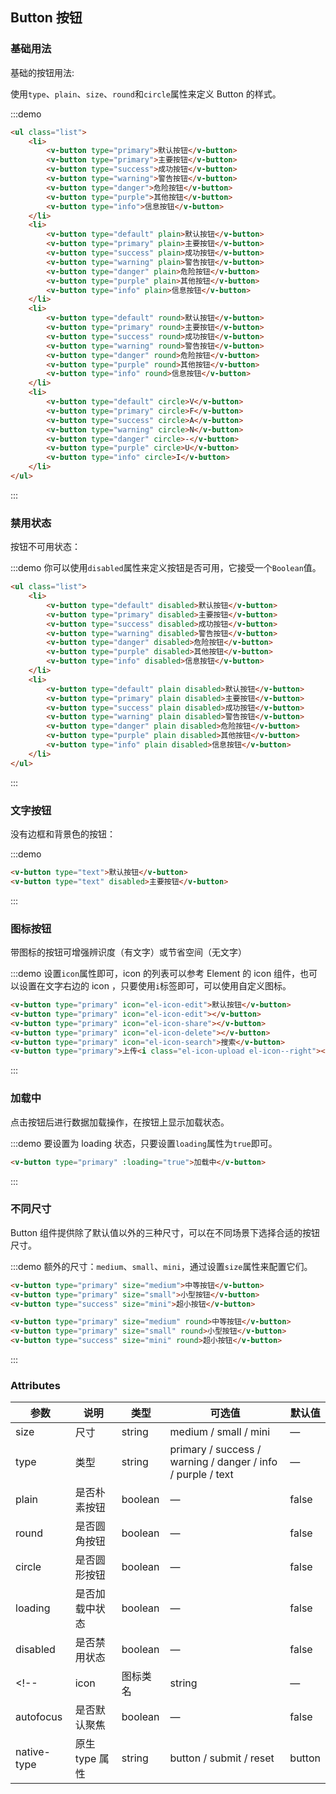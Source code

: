 ## Button 按钮

### 基础用法

基础的按钮用法:

使用`type`、`plain`、`size`、`round`和`circle`属性来定义 Button 的样式。

:::demo
```html
<ul class="list">
	<li>
        <v-button type="primary">默认按钮</v-button>
        <v-button type="primary">主要按钮</v-button>
        <v-button type="success">成功按钮</v-button>
        <v-button type="warning">警告按钮</v-button>
        <v-button type="danger">危险按钮</v-button>
        <v-button type="purple">其他按钮</v-button>
        <v-button type="info">信息按钮</v-button>
    </li>
    <li>
    	<v-button type="default" plain>默认按钮</v-button>
        <v-button type="primary" plain>主要按钮</v-button>
        <v-button type="success" plain>成功按钮</v-button>
        <v-button type="warning" plain>警告按钮</v-button>
        <v-button type="danger" plain>危险按钮</v-button>
        <v-button type="purple" plain>其他按钮</v-button>
        <v-button type="info" plain>信息按钮</v-button>		
    </li>
    <li>
    	<v-button type="default" round>默认按钮</v-button>
        <v-button type="primary" round>主要按钮</v-button>
        <v-button type="success" round>成功按钮</v-button>
        <v-button type="warning" round>警告按钮</v-button>
        <v-button type="danger" round>危险按钮</v-button>
        <v-button type="purple" round>其他按钮</v-button>
        <v-button type="info" round>信息按钮</v-button>
    </li>
    <li>
    	<v-button type="default" circle>V</v-button>
        <v-button type="primary" circle>F</v-button>
        <v-button type="success" circle>A</v-button>
        <v-button type="warning" circle>N</v-button>
        <v-button type="danger" circle>-</v-button>
        <v-button type="purple" circle>U</v-button>
        <v-button type="info" circle>I</v-button>
    </li>
</ul>
```
:::

### 禁用状态

按钮不可用状态：

:::demo 你可以使用`disabled`属性来定义按钮是否可用，它接受一个`Boolean`值。

```html
<ul class="list">
	<li>
    	<v-button type="default" disabled>默认按钮</v-button>
        <v-button type="primary" disabled>主要按钮</v-button>
        <v-button type="success" disabled>成功按钮</v-button>
        <v-button type="warning" disabled>警告按钮</v-button>
        <v-button type="danger" disabled>危险按钮</v-button>
        <v-button type="purple" disabled>其他按钮</v-button>
        <v-button type="info" disabled>信息按钮</v-button>	
    </li>
    <li>
        <v-button type="default" plain disabled>默认按钮</v-button>
        <v-button type="primary" plain disabled>主要按钮</v-button>
        <v-button type="success" plain disabled>成功按钮</v-button>
        <v-button type="warning" plain disabled>警告按钮</v-button>
        <v-button type="danger" plain disabled>危险按钮</v-button>
        <v-button type="purple" plain disabled>其他按钮</v-button>
        <v-button type="info" plain disabled>信息按钮</v-button>	
    </li>
</ul>
```
:::
### 文字按钮

没有边框和背景色的按钮：

:::demo
```html
<v-button type="text">默认按钮</v-button>
<v-button type="text" disabled>主要按钮</v-button>
```
:::

### 图标按钮

带图标的按钮可增强辨识度（有文字）或节省空间（无文字）

:::demo 设置`icon`属性即可，icon 的列表可以参考 Element 的 icon 组件，也可以设置在文字右边的 icon ，只要使用`i`标签即可，可以使用自定义图标。

```html
<v-button type="primary" icon="el-icon-edit">默认按钮</v-button>
<v-button type="primary" icon="el-icon-edit"></v-button>
<v-button type="primary" icon="el-icon-share"></v-button>
<v-button type="primary" icon="el-icon-delete"></v-button>
<v-button type="primary" icon="el-icon-search">搜索</v-button>
<v-button type="primary">上传<i class="el-icon-upload el-icon--right"></i></v-button>
```
:::


### 加载中

点击按钮后进行数据加载操作，在按钮上显示加载状态。

:::demo 要设置为 loading 状态，只要设置`loading`属性为`true`即可。

```html
<v-button type="primary" :loading="true">加载中</v-button>
```
:::

### 不同尺寸

Button 组件提供除了默认值以外的三种尺寸，可以在不同场景下选择合适的按钮尺寸。

:::demo 额外的尺寸：`medium`、`small`、`mini`，通过设置`size`属性来配置它们。

```html
<v-button type="primary" size="medium">中等按钮</v-button>
<v-button type="primary" size="small">小型按钮</v-button>
<v-button type="success" size="mini">超小按钮</v-button>

<v-button type="primary" size="medium" round>中等按钮</v-button>
<v-button type="primary" size="small" round>小型按钮</v-button>
<v-button type="success" size="mini" round>超小按钮</v-button>

```
:::

### Attributes
| 参数      | 说明    | 类型      | 可选值       | 默认值   |
|---------- |-------- |---------- |-------------  |-------- |
| size     | 尺寸   | string  |   medium / small / mini            |    —     |
| type     | 类型   | string    |   primary / success / warning / danger / info / purple / text |   —  |
| plain     | 是否朴素按钮   | boolean    | — | false   |
| round     | 是否圆角按钮   | boolean    | — | false   |
| circle     | 是否圆形按钮   | boolean    | — | false   |
| loading     | 是否加载中状态   | boolean    | — | false   |
| disabled  | 是否禁用状态    | boolean   | —   | false   |
<!-- | icon  | 图标类名 | string   |  —  |  —  | -->
| autofocus  | 是否默认聚焦 | boolean   |  —  |  false  |
| native-type | 原生 type 属性 | string | button / submit / reset | button |